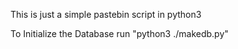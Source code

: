 This is just a simple pastebin script in python3

To Initialize the Database run "python3 ./makedb.py"
